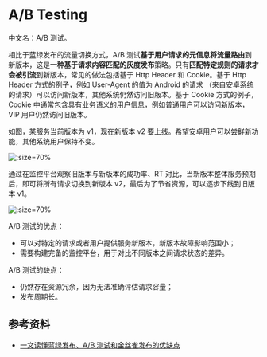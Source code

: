 
# A/B Testing

中文名：A/B 测试。

相比于蓝绿发布的流量切换方式，A/B 测试**基于用户请求的元信息将流量路由**到新版本，这是**一种基于请求内容匹配的灰度发布**策略。只有**匹配特定规则的请求才会被引流**到新版本，常见的做法包括基于 Http Header 和 Cookie。基于 Http Header 方式的例子，例如 User-Agent 的值为 Android 的请求 （来自安卓系统的请求）可以访问新版本，其他系统仍然访问旧版本。基于 Cookie 方式的例子，Cookie 中通常包含具有业务语义的用户信息，例如普通用户可以访问新版本，VIP 用户仍然访问旧版本。

如图，某服务当前版本为 v1，现在新版本 v2 要上线。希望安卓用户可以尝鲜新功能，其他系统用户保持不变。

![](https://img.liyunx.com/m1/TOIMG71d780318115429N.png ':size=70%')

通过在监控平台观察旧版本与新版本的成功率、RT 对比，当新版本整体服务预期后，即可将所有请求切换到新版本 v2，最后为了节省资源，可以逐步下线到旧版本 v1。

![](https://img.liyunx.com/m1/TOIMG83c5d0318115448N.png ':size=70%')

A/B 测试的优点：

- 可以对特定的请求或者用户提供服务新版本，新版本故障影响范围小；
- 需要构建完备的监控平台，用于对比不同版本之间请求状态的差异。

A/B 测试的缺点：

- 仍然存在资源冗余，因为无法准确评估请求容量；
- 发布周期长。

## 参考资料

- [一文读懂蓝绿发布、A/B 测试和金丝雀发布的优缺点](https://mp.weixin.qq.com/s?__biz=MzU4NzU0MDIzOQ==&amp;amp;mid=2247504103&amp;amp;idx=3&amp;amp;sn=1673a56c43b4f414a3da449a23779557&amp;amp;chksm=fde8e287ca9f6b91907936d3f5a85f7e3946e3cde79d237abde29d2db868c59e83cff27425d6&amp;amp;scene=27#wechat_redirect)


